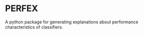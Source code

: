 # **PERFEX**

A python package for generating explanations about performance characteristics of classifiers.
